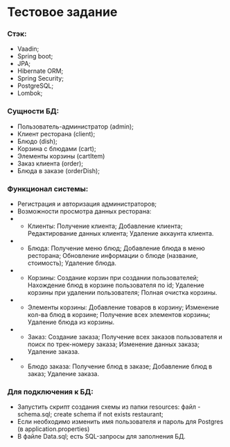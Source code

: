# Тестовое задание
### Стэк:
* Vaadin;
* Spring boot;
* JPA;
* Hibernate ORM;
* Spring Security;
* PostgreSQL;
* Lombok;

### Сущности БД:
* Пользователь-администратор (admin);
* Клиент ресторана (client);
* Блюдо (dish);
* Корзина с блюдами (cart);
* Элементы корзины (cartItem)
* Заказ клиента (order);
* Блюда в заказе (orderDish);

### Функционал системы:
* Регистрация и авторизация администраторов;
* Возможности просмотра данных ресторана:
* * Клиенты:
Получение клиента;
Добавление клиента;
Редактирование данных клиента;
Удаление аккаунта клиента.
* * Блюда:
Получение меню блюд;
Добавление блюда в меню ресторана;
Обновление информации о блюде (название, стоимость);
Удаление блюда.
* * Корзины:
Создание корзин при создании пользователей;
Нахождение блюд в корзине пользователя по id;
Удаление корзины при удалении пользователя;
Полная очистка корзины.
* * Элементы корзины:
Добавление товаров в корзину;
Изменение кол-ва блюд в корзине;
Получение всех элементов корзины;
Удаление блюда из корзины.
* * Заказ:
Создание заказа;
Получение всех заказов пользователя и поиск по трек-номеру заказа;
Изменение данных заказа;
Удаление заказа.
* * Блюдо заказа:
Получение блюд в заказе;
Добавление блюд в заказ;
Удаление заказа.

    

### Для подключения к БД:
* Запустить скрипт создания схемы из папки resources: файл - schema.sql; create schema if not exists restaurant;
* Если необходимо изменить имя пользователя и пароль для Postgres (в application.properties)
* В файле Data.sql; есть SQL-запросы для заполнения БД.